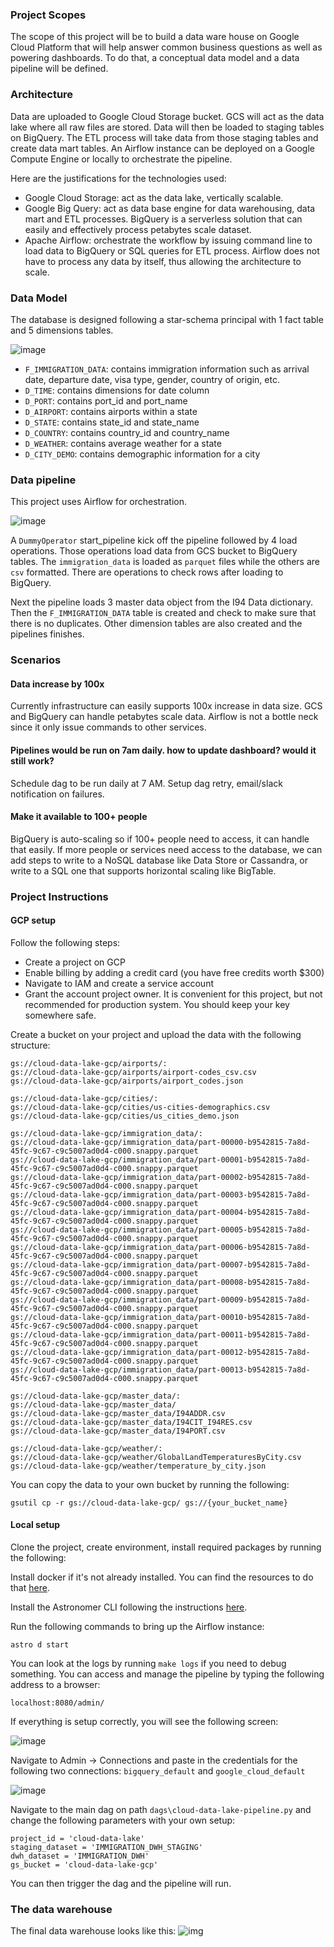### Project Scopes
The scope of this project will be to build a data ware house on Google Cloud Platform that will help answer common business questions as well as powering dashboards. To do that, a conceptual data model and a data pipeline will be defined.
### Architecture
Data are uploaded to Google Cloud Storage bucket. GCS will act as the data lake where all raw files are stored. Data will then be loaded to staging tables on BigQuery. The ETL process will take data from those staging tables and create data mart tables. An Airflow instance can be deployed on a Google Compute Engine or locally to orchestrate the pipeline.

Here are the justifications for the technologies used:
* Google Cloud Storage: act as the data lake, vertically scalable.
* Google Big Query: act as data base engine for data warehousing, data mart and ETL processes. BigQuery is a serverless solution that can easily and effectively process petabytes scale dataset.
* Apache Airflow: orchestrate the workflow by issuing command line to load data to BigQuery or SQL queries for ETL process. Airflow does not have to process any data by itself, thus allowing the architecture to scale.

### Data Model
The database is designed following a star-schema principal with 1 fact table and 5 dimensions tables.

![image](./img/db_diagram.png)

* `F_IMMIGRATION_DATA`: contains immigration information such as arrival date, departure date, visa type, gender, country of origin, etc.
* `D_TIME`: contains dimensions for date column
* `D_PORT`: contains port_id and port_name
* `D_AIRPORT`: contains airports within a state
* `D_STATE`: contains state_id and state_name
* `D_COUNTRY`: contains country_id and country_name
* `D_WEATHER`: contains average weather for a state
* `D_CITY_DEMO`: contains demographic information for a city

### Data pipeline
This project uses Airflow for orchestration.

![image](./img/data_pipeline.png)

A `DummyOperator` start_pipeline kick off the pipeline followed by 4 load operations. Those operations load data from GCS bucket to BigQuery tables. The `immigration_data` is loaded as `parquet` files while the others are `csv` formatted. There are operations to check rows after loading to BigQuery.

Next the pipeline loads 3 master data object from the I94 Data dictionary. Then the `F_IMMIGRATION_DATA` table is created and check to make sure that there is no duplicates. Other dimension tables are also created and the pipelines finishes.

### Scenarios
#### Data increase by 100x
Currently infrastructure can easily supports 100x increase in data size. GCS and BigQuery can handle petabytes scale data. Airflow is not a bottle neck since it only issue commands to other services.

#### Pipelines would be run on 7am daily. how to update dashboard? would it still work?
Schedule dag to be run daily at 7 AM. Setup dag retry, email/slack notification on failures.

#### Make it available to 100+ people
BigQuery is auto-scaling so if 100+ people need to access, it can handle that easily. If more people or services need access to the database, we can add steps to write to a NoSQL database like Data Store or Cassandra, or write to a SQL one that supports horizontal scaling like BigTable.

### Project Instructions
#### GCP setup
Follow the following steps:
* Create a project on GCP
* Enable billing by adding a credit card (you have free credits worth $300)
* Navigate to IAM and create a service account
* Grant the account project owner. It is convenient for this project, but not recommended for production system. You should keep your key somewhere safe.

Create a bucket on your project and upload the data with the following structure:
```
gs://cloud-data-lake-gcp/airports/:
gs://cloud-data-lake-gcp/airports/airport-codes_csv.csv
gs://cloud-data-lake-gcp/airports/airport_codes.json

gs://cloud-data-lake-gcp/cities/:
gs://cloud-data-lake-gcp/cities/us-cities-demographics.csv
gs://cloud-data-lake-gcp/cities/us_cities_demo.json

gs://cloud-data-lake-gcp/immigration_data/:
gs://cloud-data-lake-gcp/immigration_data/part-00000-b9542815-7a8d-45fc-9c67-c9c5007ad0d4-c000.snappy.parquet
gs://cloud-data-lake-gcp/immigration_data/part-00001-b9542815-7a8d-45fc-9c67-c9c5007ad0d4-c000.snappy.parquet
gs://cloud-data-lake-gcp/immigration_data/part-00002-b9542815-7a8d-45fc-9c67-c9c5007ad0d4-c000.snappy.parquet
gs://cloud-data-lake-gcp/immigration_data/part-00003-b9542815-7a8d-45fc-9c67-c9c5007ad0d4-c000.snappy.parquet
gs://cloud-data-lake-gcp/immigration_data/part-00004-b9542815-7a8d-45fc-9c67-c9c5007ad0d4-c000.snappy.parquet
gs://cloud-data-lake-gcp/immigration_data/part-00005-b9542815-7a8d-45fc-9c67-c9c5007ad0d4-c000.snappy.parquet
gs://cloud-data-lake-gcp/immigration_data/part-00006-b9542815-7a8d-45fc-9c67-c9c5007ad0d4-c000.snappy.parquet
gs://cloud-data-lake-gcp/immigration_data/part-00007-b9542815-7a8d-45fc-9c67-c9c5007ad0d4-c000.snappy.parquet
gs://cloud-data-lake-gcp/immigration_data/part-00008-b9542815-7a8d-45fc-9c67-c9c5007ad0d4-c000.snappy.parquet
gs://cloud-data-lake-gcp/immigration_data/part-00009-b9542815-7a8d-45fc-9c67-c9c5007ad0d4-c000.snappy.parquet
gs://cloud-data-lake-gcp/immigration_data/part-00010-b9542815-7a8d-45fc-9c67-c9c5007ad0d4-c000.snappy.parquet
gs://cloud-data-lake-gcp/immigration_data/part-00011-b9542815-7a8d-45fc-9c67-c9c5007ad0d4-c000.snappy.parquet
gs://cloud-data-lake-gcp/immigration_data/part-00012-b9542815-7a8d-45fc-9c67-c9c5007ad0d4-c000.snappy.parquet
gs://cloud-data-lake-gcp/immigration_data/part-00013-b9542815-7a8d-45fc-9c67-c9c5007ad0d4-c000.snappy.parquet

gs://cloud-data-lake-gcp/master_data/:
gs://cloud-data-lake-gcp/master_data/
gs://cloud-data-lake-gcp/master_data/I94ADDR.csv
gs://cloud-data-lake-gcp/master_data/I94CIT_I94RES.csv
gs://cloud-data-lake-gcp/master_data/I94PORT.csv

gs://cloud-data-lake-gcp/weather/:
gs://cloud-data-lake-gcp/weather/GlobalLandTemperaturesByCity.csv
gs://cloud-data-lake-gcp/weather/temperature_by_city.json
```
You can copy the data to your own bucket by running the following:
```
gsutil cp -r gs://cloud-data-lake-gcp/ gs://{your_bucket_name}
```
#### Local setup
Clone the project, create environment, install required packages by running the following:

Install docker if it's not already installed. You can find the resources to do that [here](https://docs.docker.com/install/).

Install the Astronomer CLI following the instructions [here](https://docs.astronomer.io/enterprise/cli-quickstart/). 

Run the following commands to bring up the Airflow instance:
```
astro d start
```
You can look at the logs by running `make logs` if you need to debug something. You can access and manage the pipeline by typing the following address to a browser:
```
localhost:8080/admin/
```
If everything is setup correctly, you will see the following screen:

![image](./img/airflow-ui.png)

Navigate to Admin -> Connections and paste in the credentials for the following two connections: `bigquery_default` and `google_cloud_default`

![image](./img/connection.png)

Navigate to the main dag on path `dags\cloud-data-lake-pipeline.py` and
change the following parameters with your own setup:

```
project_id = 'cloud-data-lake'
staging_dataset = 'IMMIGRATION_DWH_STAGING'
dwh_dataset = 'IMMIGRATION_DWH'
gs_bucket = 'cloud-data-lake-gcp'
```

You can then trigger the dag and the pipeline will run.

### The data warehouse
The final data warehouse looks like this:
![img](/img/dwh.png)
